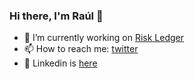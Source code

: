 ### Hi there, I'm Raúl 👋

- 🔭 I’m currently working on [Risk Ledger](https://riskledger.com/)
- 📫 How to reach me: [twitter](https://twitter.com/rnaveiras)
- 🔗 Linkedin is [here](https://www.linkedin.com/in/rnaveiras)

